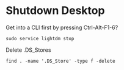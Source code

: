 # Shutdown Desktop

Get into a CLI first by pressing Ctrl-Alt-F1-6?

```
sudo service lightdm stop
```

Delete .DS_Stores

```
find . -name '.DS_Store' -type f -delete
```
